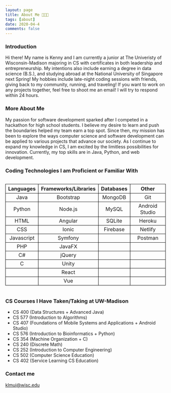 ```yaml
---
layout: page
title: About Me 🧑🏻‍💻
tags: [about]
date: 2020-04-4
comments: false
---
```


### Introduction

Hi there! My name is Kenny and I am currently a junior at The Univeristy of Wisconsin-Madison majoring in CS with certificates in both leadership and entrepreneurship. My intentions also include earning a degree in data science (B.S.), and studying abroad at the National University of Singapore next Spring! My hobbies include late-night coding sessions with friends, giving back to my community, running, and traveling! If you want to work on any projects together, feel free to shoot me an email! I will try to respond within 24 hours.

### More About Me

My passion for software development sparked after I competed in a hackathon for high school students. I believe my desire to learn and push the boundaries helped my team earn a top spot. Since then, my mission has been to explore the ways computer science and software development can be applied to various projects that advance our society. As I continue to expand my knowledge in CS, I am excited by the limitless possibilities for innovation. Currently, my top skills are in Java, Python, and web development. 

### Coding Technologies I am Proficient or Familiar With

<style>
.tablelines table, .tablelines td, .tablelines th {
        border: 1px solid black;
        }
</style>

<div style="overflow-x:auto">
    <table class="tablelines">
    <thead>
        <tr>
        <th style="text-align: center"><strong>Languages</strong></th>
        <th style="text-align: center"><strong>Frameworks/Libraries</strong></th>
        <th style="text-align: center"><strong>Databases</strong></th>
        <th style="text-align: center"><strong>Other</strong></th>
        </tr>
    </thead>
    <tbody>
        <tr>
        <td style="text-align: center">Java</td>
        <td style="text-align: center">Bootstrap</td>
        <td style="text-align: center">MongoDB</td>
        <td style="text-align: center">Git</td>
        </tr>
        <tr>
        <td style="text-align: center">Python</td>
        <td style="text-align: center">Node.js</td>
        <td style="text-align: center">MySQL</td>
        <td style="text-align: center">Android Studio</td>
        </tr>
        <tr>
        <td style="text-align: center">HTML</td>
        <td style="text-align: center">Angular</td>
        <td style="text-align: center">SQLite</td>
        <td style="text-align: center">Heroku</td>
        </tr>
        <tr>
        <td style="text-align: center">CSS</td>
        <td style="text-align: center">Ionic</td>
        <td style="text-align: center">Firebase</td>
        <td style="text-align: center">Netlify</td>
        </tr>
        <tr>
        <td style="text-align: center">Javascript</td>
        <td style="text-align: center">Symfony</td>
        <td style="text-align: center"></td>
        <td style="text-align: center">Postman</td>
        </tr>
        <tr>
        <td style="text-align: center">PHP</td>
        <td style="text-align: center">JavaFX</td>
        <td style="text-align: center"></td>
        <td style="text-align: center"></td>
        </tr>
        <tr>
        <td style="text-align: center">C#</td>
        <td style="text-align: center">jQuery</td>
        <td style="text-align: center"></td>
        <td style="text-align: center"></td>
        </tr>
        <tr>
        <td style="text-align: center">C</td>
        <td style="text-align: center">Unity</td>
        <td style="text-align: center"></td>
        <td style="text-align: center"></td>
        </tr>
        <tr>
        <td style="text-align: center"></td>
        <td style="text-align: center">React</td>
        <td style="text-align: center"></td>
        <td style="text-align: center"></td>
        </tr>
        <tr>
        <td style="text-align: center"></td>
        <td style="text-align: center">Vue</td>
        <td style="text-align: center"></td>
        <td style="text-align: center"></td>
        </tr>
    </tbody>
    </table> 
</div>

### CS Courses I Have Taken/Taking at UW-Madison
- CS 400 (Data Structures + Advanced Java)
- CS 577 (Introduction to Algorithms)
- CS 407 (Foundations of Mobile Systems and Applications + Android Studio)
- CS 576 (Introduction to Bioinformatics + Python)
- CS 354 (Machine Organization + C)
- CS 240 (Discrete Math)
- CS 252 (Introduction to Computer Engineering)
- CS 502 (Computer Science Education)
- CS 402 (Service Learning CS Education)
 
### Contact me

[klmui@wisc.edu](mailto:klmui@wisc.edu)
